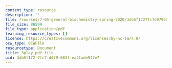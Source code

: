 ```yaml
---
content_type: resource
description: ''
file: /courses/7-05-general-biochemistry-spring-2020/3db5f1727fc7d079603fea4fade947e7_m8-I1iey_4U.pdf
file_size: 86599
file_type: application/pdf
learning_resource_types: []
license: https://creativecommons.org/licenses/by-nc-sa/4.0/
ocw_type: OCWFile
resourcetype: Document
title: 3play pdf file
uid: 3db5f172-7fc7-d079-603f-ea4fade947e7
---
```

